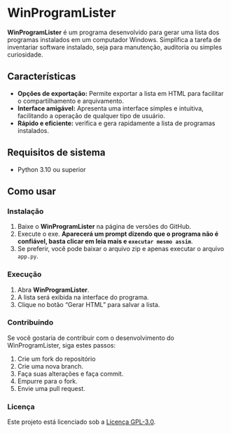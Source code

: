 # WinProgramLister

**WinProgramLister** é um programa desenvolvido para gerar uma lista dos programas instalados em um computador Windows. Simplifica a tarefa de inventariar software instalado, seja para manutenção, auditoria ou simples curiosidade.

## Características

- **Opções de exportação:** Permite exportar a lista em HTML para facilitar o compartilhamento e arquivamento.
- **Interface amigável:** Apresenta uma interface simples e intuitiva, facilitando a operação de qualquer tipo de usuário.
- **Rápido e eficiente:** verifica e gera rapidamente a lista de programas instalados.

## Requisitos de sistema

- Python 3.10 ou superior

## Como usar

### Instalação

1. Baixe o **WinProgramLister** na página de versões do GitHub.
2. Execute o exe. **Aparecerá um prompt dizendo que o programa não é confiável, basta clicar em leia mais e `executar mesmo assim`**.
3. Se preferir, você pode baixar o arquivo zip e apenas executar o arquivo `app.py`.

### Execução

1. Abra **WinProgramLister**.
2. A lista será exibida na interface do programa.
3. Clique no botão “Gerar HTML” para salvar a lista.

### Contribuindo

Se você gostaria de contribuir com o desenvolvimento do WinProgramLister, siga estes passos:

 1. Crie um fork do repositório
 2. Crie uma nova branch.
 3. Faça suas alterações e faça commit.
 4. Empurre para o fork.
 5. Envie uma pull request.

### Licença

Este projeto está licenciado sob a [Licença GPL-3.0](https://github.com/AngryPlayer04/WinProgramLister/blob/main/LICENSE).
